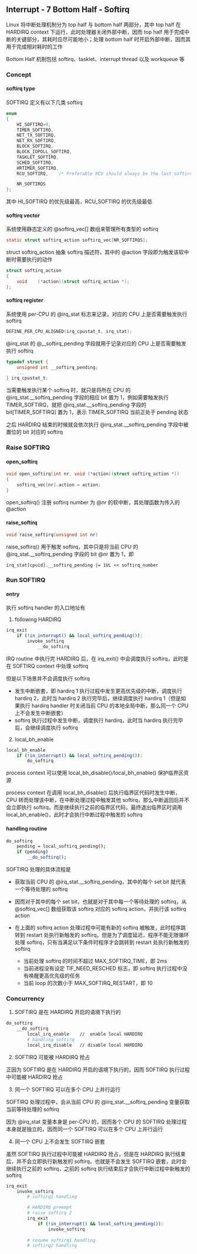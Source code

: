 ## Interrupt - 7 Bottom Half - Softirq

Linux 将中断处理机制分为 top half 与 bottom half 两部分，其中 top half 在 HARDIRQ context 下运行，此时处理器关闭外部中断，因而 top half 用于完成中断的关键部分，其耗时应尽可能地小；处理 bottom half 时开启外部中断，因而其用于完成相对耗时的工作

Bottom Half 机制包括 softirq、tasklet、interrupt thread 以及 workqueue 等


### Concept

#### softirq type

SOFTIRQ 定义有以下几类 softirq

```c
enum
{
	HI_SOFTIRQ=0,
	TIMER_SOFTIRQ,
	NET_TX_SOFTIRQ,
	NET_RX_SOFTIRQ,
	BLOCK_SOFTIRQ,
	BLOCK_IOPOLL_SOFTIRQ,
	TASKLET_SOFTIRQ,
	SCHED_SOFTIRQ,
	HRTIMER_SOFTIRQ,
	RCU_SOFTIRQ,    /* Preferable RCU should always be the last softirq */

	NR_SOFTIRQS
};
```

其中 HI_SOFTIRQ 的优先级最高，RCU_SOFTIRQ 的优先级最低


#### softirq vector

系统使用静态定义的 @softirq_vec[] 数组来管理所有类型的 softirq

```c
static struct softirq_action softirq_vec[NR_SOFTIRQS];
```


struct softirq_action 抽象 softirq 描述符，其中的 @action 字段即为触发该软中断时需要执行的动作

```c
struct softirq_action
{
	void	(*action)(struct softirq_action *);
};
```


#### softirq register

系统使用 per-CPU 的 @irq_stat 标志来记录，对应的 CPU 上是否需要触发执行 softirq

```c
DEFINE_PER_CPU_ALIGNED(irq_cpustat_t, irq_stat);
```


@irq_stat 的 @__softirq_pending 字段就用于记录对应的 CPU 上是否需要触发执行 softirq

```c
typedef struct {
	unsigned int __softirq_pending;
	...
} irq_cpustat_t;
```

当需要触发执行某个 softirq 时，就只是将所在 CPU 的 @irq_stat.__softirq_pending 字段的相应 bit 置为 1，例如需要触发执行 TIMER_SOFTIRQ，就把 @irq_stat.__softirq_pending 字段的 bit[TIMER_SOFTIRQ] 置为 1，表示 TIMER_SOFTIRQ 当前正处于 pending 状态

之后 HARDIRQ 结束的时候就会依次执行 @irq_stat.__softirq_pending 字段中被置位的 bit 对应的 softirq


### Raise SOFTIRQ

#### open_softirq

```c
void open_softirq(int nr, void (*action)(struct softirq_action *))
{
	softirq_vec[nr].action = action;
}
```

open_softirq() 注册 softirq number 为 @nr 的软中断，其处理函数为传入的 @action


#### raise_softirq

```c
void raise_softirq(unsigned int nr)
```

raise_softirq() 用于触发 softirq，其中只是将当前 CPU 的 @irq_stat.__softirq_pending 字段的 bit @nr 置为 1，即

```
irq_stat[cpuid].__softirq_pending |= 1UL << softirq_number
```


### Run SOFTIRQ

#### entry

执行 softirq handler 的入口地址有

1. following HARDIRQ

```sh
irq_exit
    if (!in_interrupt() && local_softirq_pending()):
        invoke_softirq
            __do_softirq
```

IRQ routine 中执行完 HARDIRQ 后，在 irq_exit() 中会调度执行 softirq，此时是在 SOFTIRQ context 中处理 softirq

但是以下场景并不会调度执行 softirq

- 发生中断嵌套，即 hardirq 1 执行过程中发生更高优先级的中断，调度执行 hardirq 2，此时当 hardirq 2 执行完毕后，继续调度执行 hardirq 1（但是如果执行 hardirq handler 时关闭当前 CPU 的本地全局中断，那么同一个 CPU 上不会发生中断嵌套）
- softirq 执行过程中发生中断，调度执行 hardirq，此时当 hardirq 执行完毕后，会继续调度执行 softirq


2. local_bh_enable

```sh
local_bh_enable
    if (!in_interrupt() && local_softirq_pending()):
        do_softirq
```

process context 可以使用 local_bh_disable()/local_bh_enable() 保护临界区资源

process context 在调用 local_bh_disable() 后执行临界区代码时发生中断，CPU 转而处理该中断，在中断处理过程中触发其他 softirq，那么中断返回后并不会立即执行 softirq，而是继续执行之前的临界区代码，最终退出临界区时调用 local_bh_enable()，此时才会执行中断过程中触发的 softirq


#### handling routine

```sh
do_softirq
    pending = local_softirq_pending();
    if (pending)
        __do_softirq();
```

SOFTIRQ 处理的具体流程是

- 获取当前 CPU 的 @irq_stat.__softirq_pending，其中的每个 set bit 就代表一个等待处理的 softirq
- 因而对于其中的每个 set bit，也就是对于其中每一个等待处理的 softirq，从 @softirq_vec[] 数组获取该 softirq 对应的 softirq action，并执行该 softirq action

- 在上面的 softirq action 处理过程中可能有新的 softirq 被触发，此时程序跳转到 restart 处执行新触发的 softirq，但是为了调度延迟，程序不能无限循环处理 softirq，只有当满足以下条件时程序才会跳转到 restart 处执行新触发的 softirq
    - 当前处理 softirq 的时间不超过 MAX_SOFTIRQ_TIME，即 2ms
    - 当前进程没有设定 TIF_NEED_RESCHED 标志，即 softirq 执行过程中没有唤醒更高优先级的任务
    - 当前 loop 的次数小于 MAX_SOFTIRQ_RESTART，即 10


### Concurrency

1. SOFTIRQ 是在 HARDIRQ 开启的语境下执行的

```sh
do_softirq
    __do_softirq
        local_irq_enable    //  enable local HARDIRQ
        # handling softirq
        local_irq_disable   // disable local HARDIRQ
```


2. SOFTIRQ 可能被 HARDIRQ 抢占

正因为 SOFTIRQ 是在 HARDIRQ 开启的语境下执行的，因而 SOFTIRQ 执行过程中可能被 HARDIRQ 抢占


3. 同一个 SOFTIRQ 可以在多个 CPU 上并行运行

SOFTIRQ 处理过程中，会从当前 CPU 的 @irq_stat.__softirq_pending 变量获取当前等待处理的 softirq

因为 @irq_stat 变量本身是 per-CPU 的，因而各个 CPU 的 SOFTIRQ 处理过程本身就是独立的，因而同一个 SOFTIRQ 可以在多个 CPU 上并行运行


4. 同一个 CPU 上不会发生 SOFTIRQ 嵌套

虽然 SOFTIRQ 执行过程中可能被 HARDIRQ 抢占，但是在 HARDIRQ 执行结束后，并不会立即执行新触发的 softirq，也就是不会发生 SOFTIRQ 嵌套，此时会继续执行之前的 softirq，之前的 softirq 执行结束后才会执行中断过程中新触发的 softirq

```sh
irq_exit
    invoke_softirq
        # softirq1 handling

        # HARDIRQ preempt
        # raise softirq 2
        irq_exit
            if (!in_interrupt() && local_softirq_pending()):
                invoke_softirq
        
        # resume softirq1 handling
        # softirq2 handling
```

